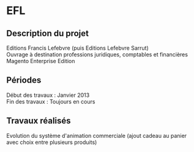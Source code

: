 # EFL

## Description du projet
Editions Francis Lefebvre (puis Editions Lefebvre Sarrut)  
Ouvrage à destination professions juridiques, comptables et financières
Magento Enterprise Edition

## Périodes
Début des travaux : Janvier 2013  
Fin des travaux : Toujours en cours  

## Travaux réalisés
Evolution du système d'animation commerciale (ajout cadeau au panier avec choix entre plusieurs produits)  